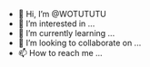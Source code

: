 - 👋 Hi, I’m @WOTUTUTU
- 👀 I’m interested in ...
- 🌱 I’m currently learning ...
- 💞️ I’m looking to collaborate on ...
- 📫 How to reach me ...

<!---
WOTUTUTU/WOTUTUTU is a ✨ special ✨ repository because its `README.md` (this file) appears on your GitHub profile.
You can click the Preview link to take a look at your changes.
--->
